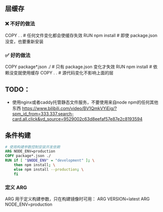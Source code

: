 
## 层缓存

### ❌ 不好的做法
COPY . .                  # 任何文件变化都会使缓存失效
RUN npm install           # 即使 package.json 没变，也要重新安装

### ✅ 好的做法
COPY package*.json ./     # 只有 package.json 变化才失效
RUN npm install          # 依赖没变就使用缓存
COPY . .                 # 源代码变化不影响上面的层

## TODO：
- 使用nginx或者caddy托管静态文件服务，不要使用来自node npm的任何其他东西
<https://www.bilibili.com/video/BV1QmkVYiEjg/?spm_id_from=333.337.search-card.all.click&vd_source=9529002c63d8eefaf57e87e2c8193594>

## 条件构建
```dockerfile
# 使用构建参数控制安装开发依赖
ARG NODE_ENV=production
COPY package*.json ./
RUN if [ "$NODE_ENV" = "development" ]; \
    then npm install; \
    else npm install --production; \
    fi
```

### 定义 ARG
ARG 用于定义构建参数，只在构建镜像时可用：
ARG VERSION=latest
ARG NODE_ENV=production